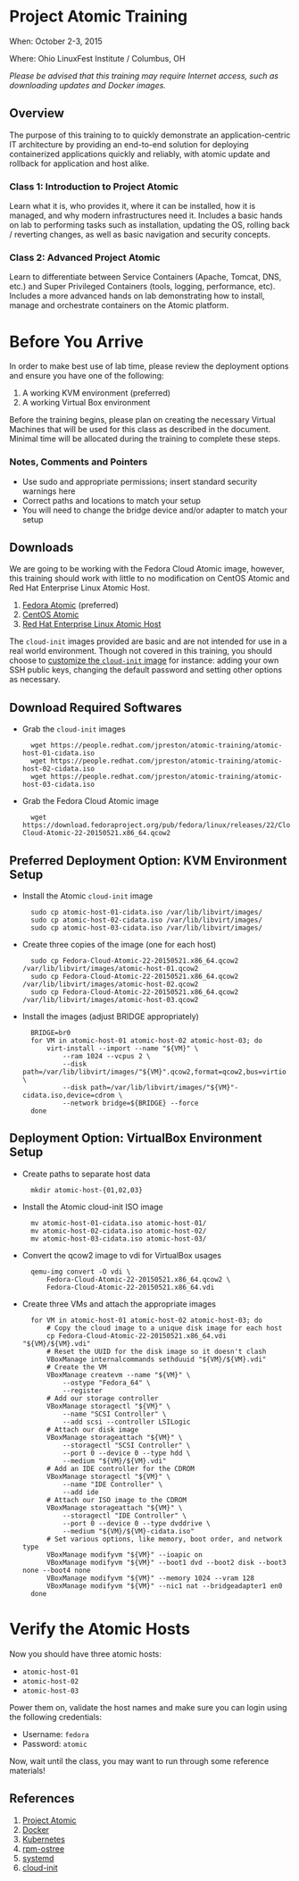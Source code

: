 # Project Atomic Training

When: October 2-3, 2015

Where: Ohio LinuxFest Institute / Columbus, OH

_Please be advised that this training may require Internet access, such as downloading updates and Docker images._

## Overview

The purpose of this training to to quickly demonstrate an application-centric IT architecture by providing an end-to-end solution for deploying containerized applications quickly and reliably, with atomic update and rollback for application and host alike.

### Class 1: Introduction to Project Atomic

Learn what it is, who provides it, where it can be installed, how it is managed, and why modern infrastructures need it.  Includes a basic hands on lab to performing tasks such as installation, updating the OS, rolling back / reverting changes, as well as basic navigation and security concepts.

### Class 2: Advanced Project Atomic

Learn to differentiate between Service Containers (Apache, Tomcat, DNS, etc.) and Super Privileged Containers (tools, logging, performance, etc).  Includes a more advanced hands on lab demonstrating how to install, manage and orchestrate containers on the Atomic platform.

# Before You Arrive

In order to make best use of lab time, please review the deployment options and ensure you have one of the following:

1. A working KVM environment (preferred)
1. A working Virtual Box environment

Before the training begins, please plan on creating the necessary Virtual Machines that will be used for this class as described in the document.  Minimal time will be allocated during the training to complete these steps.

### Notes, Comments and Pointers

* Use sudo and appropriate permissions; insert standard security warnings here
* Correct paths and locations to match your setup
* You will need to change the bridge device and/or adapter to match your setup

## Downloads

We are going to be working with the Fedora Cloud Atomic image, however, this training should work with little to no modification on CentOS Atomic and Red Hat Enterprise Linux Atomic Host.

1. [Fedora Atomic](https://getfedora.org/cloud/download/atomic.html) (preferred)
1. [CentOS Atomic](http://cloud.centos.org/centos/7/atomic/images/)
1. [Red Hat Enterprise Linux Atomic Host](https://www.redhat.com/en/technologies/linux-platforms/enterprise-linux)

The ```cloud-init``` images provided are basic and are not intended for use in a real world environment.  Though not covered in this training, you should choose to [customize the ```cloud-init``` image](http://cloudinit.readthedocs.org/en/latest/topics/examples.html) for instance: adding your own SSH public keys, changing the default password and setting other options as necessary.

## Download Required Softwares

* Grab the ```cloud-init``` images

		wget https://people.redhat.com/jpreston/atomic-training/atomic-host-01-cidata.iso
		wget https://people.redhat.com/jpreston/atomic-training/atomic-host-02-cidata.iso
		wget https://people.redhat.com/jpreston/atomic-training/atomic-host-03-cidata.iso

* Grab the Fedora Cloud Atomic image

		wget https://download.fedoraproject.org/pub/fedora/linux/releases/22/Cloud/x86_64/Images/Fedora-Cloud-Atomic-22-20150521.x86_64.qcow2

## Preferred Deployment Option: KVM Environment Setup

* Install the Atomic ```cloud-init``` image

		sudo cp atomic-host-01-cidata.iso /var/lib/libvirt/images/
		sudo cp atomic-host-02-cidata.iso /var/lib/libvirt/images/
		sudo cp atomic-host-03-cidata.iso /var/lib/libvirt/images/

* Create three copies of the image (one for each host)

		sudo cp Fedora-Cloud-Atomic-22-20150521.x86_64.qcow2 /var/lib/libvirt/images/atomic-host-01.qcow2
		sudo cp Fedora-Cloud-Atomic-22-20150521.x86_64.qcow2 /var/lib/libvirt/images/atomic-host-02.qcow2
		sudo cp Fedora-Cloud-Atomic-22-20150521.x86_64.qcow2 /var/lib/libvirt/images/atomic-host-03.qcow2

* Install the images (adjust BRIDGE appropriately)

		BRIDGE=br0
		for VM in atomic-host-01 atomic-host-02 atomic-host-03; do
			virt-install --import --name "${VM}" \
				--ram 1024 --vcpus 2 \
				--disk path=/var/lib/libvirt/images/"${VM}".qcow2,format=qcow2,bus=virtio \
				--disk path=/var/lib/libvirt/images/"${VM}"-cidata.iso,device=cdrom \
				--network bridge=${BRIDGE} --force
		done

## Deployment Option: VirtualBox Environment Setup

* Create paths to separate host data

		mkdir atomic-host-{01,02,03}

* Install the Atomic cloud-init ISO image

		mv atomic-host-01-cidata.iso atomic-host-01/
		mv atomic-host-02-cidata.iso atomic-host-02/
		mv atomic-host-03-cidata.iso atomic-host-03/

* Convert the qcow2 image to vdi for VirtualBox usages

		qemu-img convert -O vdi \
			Fedora-Cloud-Atomic-22-20150521.x86_64.qcow2 \
			Fedora-Cloud-Atomic-22-20150521.x86_64.vdi

* Create three VMs and attach the appropriate images

		for VM in atomic-host-01 atomic-host-02 atomic-host-03; do
			# Copy the cloud image to a unique disk image for each host
			cp Fedora-Cloud-Atomic-22-20150521.x86_64.vdi "${VM}/${VM}.vdi"
			# Reset the UUID for the disk image so it doesn't clash
			VBoxManage internalcommands sethduuid "${VM}/${VM}.vdi"
			# Create the VM
			VBoxManage createvm --name "${VM}" \
				--ostype "Fedora_64" \
				--register
			# Add our storage controller
			VBoxManage storagectl "${VM}" \
				--name "SCSI Controller" \
				--add scsi --controller LSILogic
			# Attach our disk image
			VBoxManage storageattach "${VM}" \
				--storagectl "SCSI Controller" \
				--port 0 --device 0 --type hdd \
				--medium "${VM}/${VM}.vdi"
			# Add an IDE controller for the CDROM
			VBoxManage storagectl "${VM}" \
				--name "IDE Controller" \
				--add ide
			# Attach our ISO image to the CDROM
			VBoxManage storageattach "${VM}" \
				--storagectl "IDE Controller" \
				--port 0 --device 0 --type dvddrive \
				--medium "${VM}/${VM}-cidata.iso"
			# Set various options, like memory, boot order, and network type
			VBoxManage modifyvm "${VM}" --ioapic on
			VBoxManage modifyvm "${VM}" --boot1 dvd --boot2 disk --boot3 none --boot4 none
			VBoxManage modifyvm "${VM}" --memory 1024 --vram 128
			VBoxManage modifyvm "${VM}" --nic1 nat --bridgeadapter1 en0
		done

# Verify the Atomic Hosts

Now you should have three atomic hosts:

* ```atomic-host-01```
* ```atomic-host-02```
* ```atomic-host-03```

Power them on, validate the host names and make sure you can login using the following credentials:

* Username: ```fedora```
* Password: ```atomic```

Now, wait until the class, you may want to run through some reference materials!

## References

1. [Project Atomic](http://www.projectatomic.io/)
1. [Docker](https://www.docker.io/)
1. [Kubernetes](http://kubernetes.io/)
1. [rpm-ostree](http://www.projectatomic.io/docs/os-updates/)
1. [systemd](http://www.freedesktop.org/wiki/Software/systemd/)
1. [cloud-init](https://cloudinit.readthedocs.org/en/latest/)
